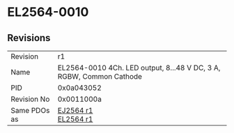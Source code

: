 # EL2564-0010

## Revisions
<table>
<tr>
<td>Revision</td>
<td>r1</td>
</tr>
<tr>
<td>Name</td>
<td>EL2564-0010 4Ch. LED output, 8...48 V DC, 3 A, RGBW, Common Cathode</td>
</tr>
<tr>
<td>PID</td>
<td>0x0a043052</td>
</tr>
<tr>
<td>Revision No</td>
<td>0x0011000a</td>
</tr>
<tr>
<td>Same PDOs as</td>
<td><a href="EJ2564.md">EJ2564 r1</a><br/><a href="EL2564.md">EL2564 r1</a></td>
</tr>
</table>
